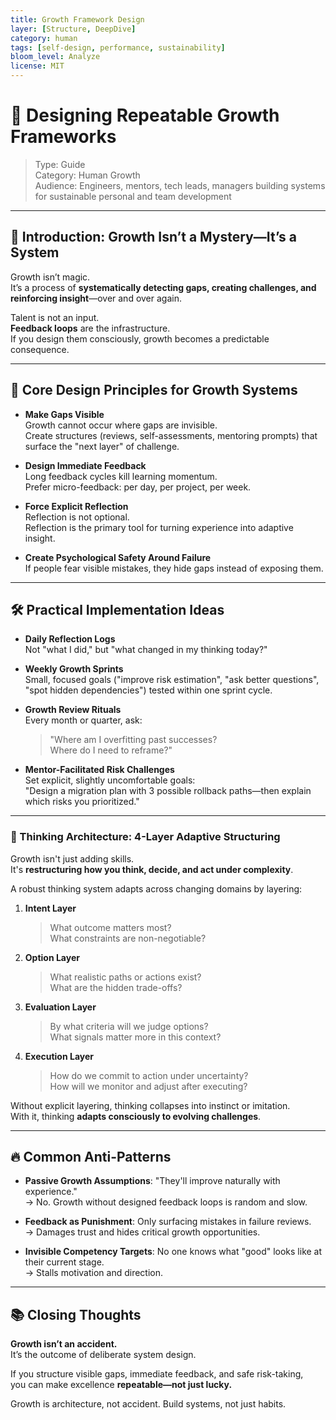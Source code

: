 ```yaml
---
title: Growth Framework Design
layer: [Structure, DeepDive]
category: human
tags: [self-design, performance, sustainability]
bloom_level: Analyze
license: MIT
---
```


# 📄 Designing Repeatable Growth Frameworks

> Type: Guide  
> Category: Human Growth  
> Audience: Engineers, mentors, tech leads, managers building systems for sustainable personal and team development

---

## 🌟 Introduction: Growth Isn’t a Mystery—It’s a System

Growth isn’t magic.  
It’s a process of **systematically detecting gaps, creating challenges, and reinforcing insight**—over and over again.

Talent is not an input.  
**Feedback loops** are the infrastructure.  
If you design them consciously, growth becomes a predictable consequence.

---

## 🧩 Core Design Principles for Growth Systems

- **Make Gaps Visible**  
  Growth cannot occur where gaps are invisible.  
  Create structures (reviews, self-assessments, mentoring prompts) that surface the "next layer" of challenge.

- **Design Immediate Feedback**  
  Long feedback cycles kill learning momentum.  
  Prefer micro-feedback: per day, per project, per week.

- **Force Explicit Reflection**  
  Reflection is not optional.  
  Reflection is the primary tool for turning experience into adaptive insight.

- **Create Psychological Safety Around Failure**  
  If people fear visible mistakes, they hide gaps instead of exposing them.

---

## 🛠 Practical Implementation Ideas

- **Daily Reflection Logs**  
  Not "what I did," but "what changed in my thinking today?"

- **Weekly Growth Sprints**  
  Small, focused goals ("improve risk estimation", "ask better questions", "spot hidden dependencies") tested within one sprint cycle.

- **Growth Review Rituals**  
  Every month or quarter, ask:  
  > "Where am I overfitting past successes?  
  > Where do I need to reframe?"

- **Mentor-Facilitated Risk Challenges**  
  Set explicit, slightly uncomfortable goals:  
  "Design a migration plan with 3 possible rollback paths—then explain which risks you prioritized."

---

### 🧠 Thinking Architecture: 4-Layer Adaptive Structuring

Growth isn't just adding skills.  
It's **restructuring how you think, decide, and act under complexity**.

A robust thinking system adapts across changing domains by layering:

1. **Intent Layer**  
   > What outcome matters most?  
   > What constraints are non-negotiable?

2. **Option Layer**  
   > What realistic paths or actions exist?  
   > What are the hidden trade-offs?

3. **Evaluation Layer**  
   > By what criteria will we judge options?  
   > What signals matter more in this context?

4. **Execution Layer**  
   > How do we commit to action under uncertainty?  
   > How will we monitor and adjust after executing?

Without explicit layering, thinking collapses into instinct or imitation.  
With it, thinking **adapts consciously to evolving challenges**.

---

## 🔥 Common Anti-Patterns

- **Passive Growth Assumptions**: "They'll improve naturally with experience."  
  → No. Growth without designed feedback loops is random and slow.

- **Feedback as Punishment**: Only surfacing mistakes in failure reviews.  
  → Damages trust and hides critical growth opportunities.

- **Invisible Competency Targets**: No one knows what "good" looks like at their current stage.  
  → Stalls motivation and direction.

---

## 📚 Closing Thoughts

**Growth isn’t an accident.**  
It’s the outcome of deliberate system design.

If you structure visible gaps, immediate feedback, and safe risk-taking,  
you can make excellence **repeatable—not just lucky.**

Growth is architecture, not accident.
Build systems, not just habits.
